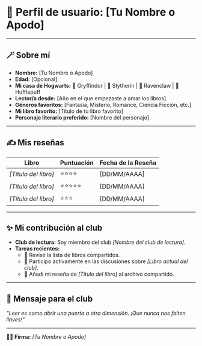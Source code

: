 # 📖 Perfil de usuario: **[Tu Nombre o Apodo]**

---

## 🪄 Sobre mí  
- **Nombre:** [Tu Nombre o Apodo]  
- **Edad:** [Opcional]  
- **Mi casa de Hogwarts:** 🦁 Gryffindor | 🐍 Slytherin | 🦅 Ravenclaw | 🦡 Hufflepuff  
- **Lector/a desde:** [Año en el que empezaste a amar los libros]  
- **Géneros favoritos:** [Fantasía, Misterio, Romance, Ciencia Ficción, etc.]  
- **Mi libro favorito:** [Título de tu libro favorito]  
- **Personaje literario preferido:** [Nombre del personaje]  

---

## ✍️ Mis reseñas  
| **Libro**              | **Puntuación** | **Fecha de la Reseña** |
|-------------------------|----------------|------------------------|
| *[Título del libro]*    | ⭐⭐⭐⭐          | [DD/MM/AAAA]          |
| *[Título del libro]*    | ⭐⭐⭐⭐⭐         | [DD/MM/AAAA]          |
| *[Título del libro]*    | ⭐⭐⭐           | [DD/MM/AAAA]          |

---

## ✨ Mi contribución al club  
- **Club de lectura:** Soy miembro del club *[Nombre del club de lectura]*.  
- **Tareas recientes:**  
  - 📝 Revisé la lista de libros compartidos.  
  - 💬 Participo activamente en las discusiones sobre *[Libro actual del club]*.  
  - 📑 Añadí mi reseña de *[Título del libro]* al archivo compartido.  

---

## 🌟 Mensaje para el club  
*"Leer es como abrir una puerta a otra dimensión. ¡Que nunca nos falten llaves!"*

---

**🧙‍♂️ Firma:** *[Tu Nombre o Apodo]*  